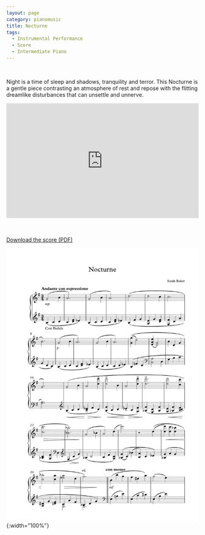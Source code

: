 ```yaml
---
layout: page
category: pianomusic
title: Nocturne
tags:
  - Instrumental Performance
  - Score
  - Intermediate Piano
---
```


&nbsp;

Night is a time of sleep and shadows, tranquility and terror. This Nocturne is a gentle piece contrasting an atmosphere of rest and repose with the flitting dreamlike disturbances that can unsettle and unnerve.

<iframe width="100%" height="300" scrolling="no" frameborder="no" allow="autoplay" src="https://w.soundcloud.com/player/?url=https%3A//api.soundcloud.com/tracks/490865226&color=%23ff5500&auto_play=false&hide_related=false&show_comments=true&show_user=true&show_reposts=false&show_teaser=true&visual=true"></iframe>

&nbsp;

[Download the score (PDF)](/public/files/nocturne.pdf)

![Nocturne score example](/public/images/scores/nocturne.jpg){:width="100%"}